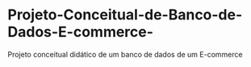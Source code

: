 # Projeto-Conceitual-de-Banco-de-Dados-E-commerce-
Projeto conceitual didático de um banco de dados de um E-commerce 
